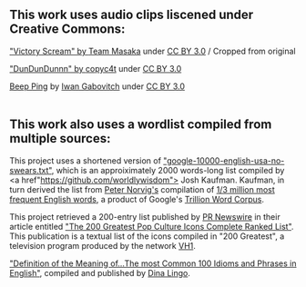 <h2>This work uses audio clips liscened under Creative Commons:</h2>

<a href="https://www.freesound.org/s/197432/">&quot;Victory Scream&quot; by <a href="http://www.freesound.org/people/TeamMasaka/">Team Masaka</a>
under <a href="https://creativecommons.org/licenses/by/3.0/legalcode">CC BY 3.0</a> / Cropped from original
<br>

<a href="http://www.freesound.org/people/copyc4t/sounds/146434/">&quot;DunDunDunnn&quot; by <a href="http://www.olografix.org/groucho/mymusic/">copyc4t</a>
under <a href="https://creativecommons.org/licenses/by/3.0/legalcode">CC BY 3.0</a>
<br>

<a href="http://freesound.org/people/qubodup/sounds/238995">Beep Ping</a> by <a href="http://freesound.org/people/qubodup">Iwan Gabovitch</a>
under <a href="http://creativecommons.org/licenses/by/3.0/legalcode">CC BY 3.0</a>
<br><br>


<h2>This work also uses a wordlist compiled from multiple sources:</h2>

This project uses a shortened version of
<a href="https://github.com/first20hours/google-10000-english/blob/master/google-10000-english-usa-no-swears-long.txt">
"google-10000-english-usa-no-swears.txt"</a>, which is an approiximately 2000 words&#45;long list compiled by <a href"https://github.com/worldlywisdom">
Josh Kaufman</a>. Kaufman, in turn derived the list from <a href="http://norvig.com/index.html">Peter Norvig's</a> compilation of 
<a href="http://norvig.com/ngrams/count_1w.txt">1/3 million most frequent English words</a>, a product of Google's
<a href="http://storage.googleapis.com/books/ngrams/books/datasetsv2.html">Trillion Word Corpus</a>.
<br>

This project retrieved a 200-entry list published by <a href="http://www.prnewswire.com/">PR Newswire</a> in their article entitled
<a href="http://www.prnewswire.com/news-releases/the-200-greatest-pop-culture-icons-complete-ranked-list-70807437.html">&quot;The 200 Greatest Pop Culture
Icons Complete Ranked List&quot;</a>. This publication is a textual list of the icons compiled in &quot;200 Greatest&quot;, a television program produced
by the network <a href="http://www.vh1.com/">VH1</a>.

<a href="Definition of the Meaning of…The most Common 100 Idioms and Phrases in English">&quot;Definition of the Meaning of…The most Common 100 Idioms and
Phrases in English&quot;</a>, compiled and published by <a href="http://dinolingo.com/blog/author/din0dmn/">Dina Lingo</a>.
